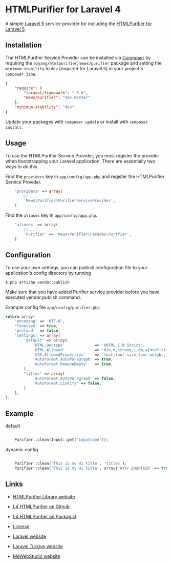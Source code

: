 # HTMLPurifier for Laravel 4

A simple [Laravel 5](http://laravel.com/) service provider for including the [HTMLPurifier for Laravel 5](https://github.com/mewebstudio/purifier).

## Installation

The HTMLPurifier Service Provider can be installed via [Composer](http://getcomposer.org) by requiring the
`ezyang/htmlpurifier`, `mews/purifier` package and setting the `minimum-stability` to `dev` (required for Laravel 5) in your
project's `composer.json`.

```json
{
    "require": {
        "laravel/framework": "~5.0",
        "mews/purifier": "dev-master"
    },
    "minimum-stability": "dev"
}
```

Update your packages with ```composer update``` or install with ```composer install```.

## Usage

To use the HTMLPurifier Service Provider, you must register the provider when bootstrapping your Laravel application. There are
essentially two ways to do this.

Find the `providers` key in `app/config/app.php` and register the HTMLPurifier Service Provider.

```php
    'providers' => array(
        // ...
        'Mews\Purifier\PurifierServiceProvider',
    )
```

Find the `aliases` key in `app/config/app.php`.

```php
    'aliases' => array(
        // ...
        'Purifier' => 'Mews\Purifier\Facades\Purifier',
    )
```

## Configuration

To use your own settings, you can publish configuration file to your application's config directory by running

```$ php artisan vendor:publish```

Make sure that you have added Purifier service provider before you have executed vendor:publish command.

Example config file `app/config/purifier.php`

```php
return array(
    'encoding' => 'UTF-8',
    'finalize' => true,
    'preload'  => false,
    'settings' => array(
        'default' => array(
            'HTML.Doctype'             => 'XHTML 1.0 Strict',
            'HTML.Allowed'             => 'div,b,strong,i,em,a[href|title],ul,ol,li,p[style],br,span[style],img[width|height|alt|src]',
            'CSS.AllowedProperties'    => 'font,font-size,font-weight,font-style,font-family,text-decoration,padding-left,color,background-color,text-align',
            'AutoFormat.AutoParagraph' => true,
            'AutoFormat.RemoveEmpty'   => true,
        ),
        "titles" => array(
            'AutoFormat.AutoParagraph' => false,
            'AutoFormat.Linkify' => false,
        )
    ),
);
```

## Example

default
```php

    Purifier::clean(Input::get('inputname'));

```

dynamic config
```php

    Purifier::clean('This is my H1 title', 'titles');
    Purifier::clean('This is my H1 title', array('Attr.EnableID' => true));
```

                      

## Links

* [HTMLPurifier Library website](http://htmlpurifier.org/)

* [L4 HTMLPurifier on Github](https://github.com/mewebstudio/purifier)
* [L4 HTMLPurifier on Packagist](https://packagist.org/packages/mews/purifier)
* [License](http://www.gnu.org/licenses/lgpl-2.1.html)
* [Laravel website](http://laravel.com)
* [Laravel Turkiye website](http://www.laravel.gen.tr)
* [MeWebStudio website](http://www.mewebstudio.com)
